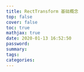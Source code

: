 ```yaml
---
title: RectTransform 基础概念
top: false
cover: false
toc: true
mathjax: true
date: 2020-01-13 16:52:50
password:
summary:
tags:
categories:
---
```


